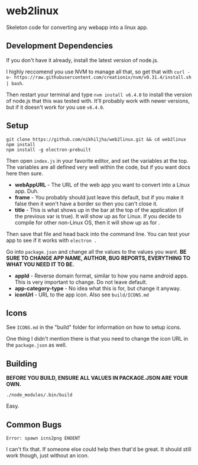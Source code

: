 # web2linux
Skeleton code for converting any webapp into a linux app.

## Development Dependencies
If you don't have it already, install the latest version of node.js.

I highly reccomend you use NVM to manage all that, so get that with `curl -o- https://raw.githubusercontent.com/creationix/nvm/v0.31.4/install.sh | bash`.

Then restart your terminal and type `nvm install v6.4.0` to install the version of node.js that this was tested with. It'll probably work with newer versions, but if it doesn't work for you use `v6.4.0`.

## Setup
```
git clone https://github.com/nikhiljha/web2linux.git && cd web2linux
npm install
npm install -g electron-prebuilt
```

Then open `index.js` in your favorite editor, and set the variables at the top. The variables are all defined very well within the code, but if you want docs here then sure.

- **webAppURL** - The URL of the web app you want to convert into a Linux app. Duh.
- **frame** - You probably should just leave this default, but if you make it false then it won't have a border so then you can't close it.
- **title** - This is what shows up in the bar at the top of the application (if the previous var is true). It will show up as <whatyouput> for Linux. If you decide to compile for other non-Linux OS, then it will show up as <whatyouput> for <Platform>.

Then save that file and head back into the command line. You can test your app to see if it works with `electron .`

Go into `package.json` and change all the values to the values you want. **BE SURE TO CHANGE APP NAME, AUTHOR, BUG REPORTS, EVERYTHING TO WHAT YOU NEED IT TO BE.**

- **appId** - Reverse domain format, similar to how you name android apps. This is very important to change. Do not leave default.
- **app-category-type** - No idea what this is for, but change it anyway.
- **iconUrl** - URL to the app icon. Also see `build/ICONS.md`

## Icons

See `ICONS.md` in the "build" folder for information on how to setup icons.

One thing I didn't mention there is that you need to change the icon URL in the `package.json` as well.

## Building

**BEFORE YOU BUILD, ENSURE ALL VALUES IN PACKAGE.JSON ARE YOUR OWN.**

```
./node_modules/.bin/build
```

Easy.

## Common Bugs

`Error: spawn icns2png ENOENT`

I can't fix that. If someone else could help then that'd be great. It should still work though, just without an icon.
